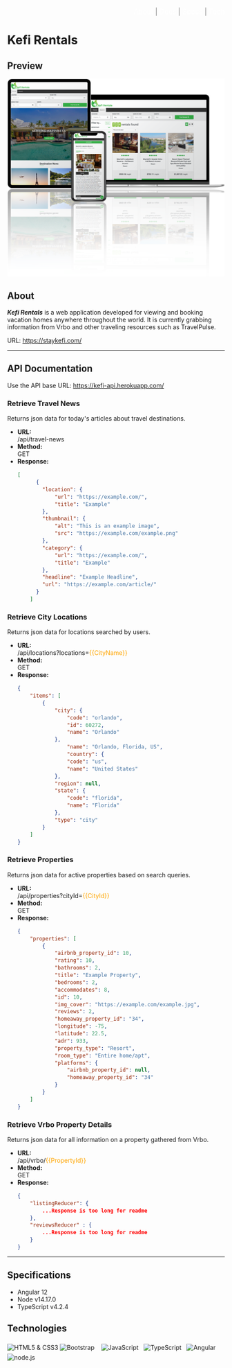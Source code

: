 <div style="font-size:16px;color:grey;margin-bottom:0!important;" align="right">
    <a href="#about" style="color:white;">About</a> |
    <a href="#api-documentation" style="color:white;">Docs</a> |
    <a href="#specifications" style="color:white;">Specs</a> |
    <a href="#technologies" style="color:white;">Tech</a>
</div>
<h1>Kefi Rentals</h1>

## Preview
<img src="./readme-assets/mockup-design2.png">

## About
<b><i>Kefi Rentals</i></b> is a web application developed for viewing and booking vacation homes anywhere throughout the world. It is currently grabbing information from Vrbo and other traveling resources such as TravelPulse.

URL: https://staykefi.com/

<hr/>

## API Documentation
Use the API base URL: https://kefi-api.herokuapp.com/

### Retrieve Travel News
Returns json data for today's articles about travel destinations.

<ul>
  <li>
    <b>URL:</b>
    <br/>
    /api/travel-news
  </li>
  <li>
    <b>Method:</b>
    <br/>
    GET
  </li>
  <li>
    <b>Response:</b>
    
```json
[
      {
        "location": {
            "url": "https://example.com/",
            "title": "Example"
        },
        "thumbnail": {
            "alt": "This is an example image",
            "src": "https://example.com/example.png"
        },
        "category": {
            "url": "https://example.com/",
            "title": "Example"
        },
        "headline": "Example Headline",
        "url": "https://example.com/article/"
      }         
    ]
```
  </li>
</ul>

### Retrieve City Locations
Returns json data for locations searched by users.

<ul>
  <li>
    <b>URL:</b>
    <br/>
    /api/locations?locations=<span style="color:orange;">{{CityName}}</span>
  </li>
  <li>
    <b>Method:</b>
    <br/>
    GET
  </li>
  <li>
    <b>Response:</b>
    
```json
{
    "items": [
        {
            "city": {
                "code": "orlando",
                "id": 60272,
                "name": "Orlando"
            },
                "name": "Orlando, Florida, US",
                "country": {
                "code": "us",
                "name": "United States"
            },
            "region": null,
            "state": {
                "code": "florida",
                "name": "Florida"
            },
            "type": "city"
        }       
    ]
}
```
  </li>
</ul>

### Retrieve Properties
Returns json data for active properties based on search queries.

<ul>
  <li>
    <b>URL:</b>
    <br/>
    /api/properties?cityId=<span style="color:orange;">{{CityId}}</span>
  </li>
  <li>
    <b>Method:</b>
    <br/>
    GET
  </li>
  <li>
    <b>Response:</b>
    
```json
{
    "properties": [
        {
            "airbnb_property_id": 10,
            "rating": 10,
            "bathrooms": 2,
            "title": "Example Property",
            "bedrooms": 2,
            "accommodates": 8,
            "id": 10,
            "img_cover": "https://example.com/example.jpg",
            "reviews": 2,
            "homeaway_property_id": "34",
            "longitude": -75,
            "latitude": 22.5,
            "adr": 933,
            "property_type": "Resort",
            "room_type": "Entire home/apt",
            "platforms": {
                "airbnb_property_id": null,
                "homeaway_property_id": "34"
            }
        }      
    ]
}
```
  </li>
</ul>

### Retrieve Vrbo Property Details
Returns json data for all information on a property gathered from Vrbo.

<ul>
  <li>
    <b>URL:</b>
    <br/>
    /api/vrbo/<span style="color:orange;">{{PropertyId}}</span>
  </li>
  <li>
    <b>Method:</b>
    <br/>
    GET
  </li>
  <li>
    <b>Response:</b>
    
```json
{
    "listingReducer": {
        ...Response is too long for readme
    },
    "reviewsReducer" : {
        ...Response is too long for readme
    }
}
```
  </li>
</ul>

<hr/>

## Specifications
<ul>
    <li>Angular 12</li>
    <li>Node v14.17.0</li>
    <li>TypeScript v4.2.4</li>
</ul>

## Technologies

<img align="middle" src="https://i.imgur.com/cYZa5rl.png" alt="HTML5 & CSS3" title="HTML5 & CSS3" width="25%"/>&nbsp;<img align="middle" src="https://i.imgur.com/fQeFR61.png" title="Bootstrap" alt="Bootstrap" width="10%"/>&nbsp; &nbsp; <img align="middle" src="https://i.imgur.com/XwLI0e8.jpg" alt="JavaScript" title="JavaScript" width="10%"/>&nbsp; &nbsp;<img align="middle" src="https://i.imgur.com/bEhK6cb.png" alt="TypeScript" title="TypeScript" width="10%"/>&nbsp; &nbsp;<img src="https://i.imgur.com/nwildil.png" align="middle" width="20%" alt="Angular" title="Angular"/>&nbsp; &nbsp;<img align="middle" src="https://i.imgur.com/IMAql3U.png" alt="node.js" title="Node.js" width="15%">